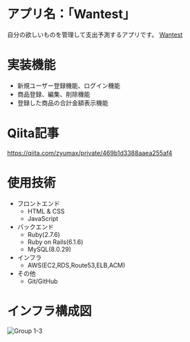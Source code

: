 # アプリ名：「Wantest」
自分の欲しいものを管理して支出予測するアプリです。
[Wantest](https://my-want.life/)

# 実装機能
* 新規ユーザー登録機能、ログイン機能
* 商品登録、編集、削除機能
* 登録した商品の合計金額表示機能

# Qiita記事
https://qiita.com/zyumax/private/469b1d3388aaea255af4

# 使用技術
* フロントエンド
  * HTML & CSS
  * JavaScript
* バックエンド
  * Ruby(2.7.6)
  * Ruby on Rails(6.1.6)
  * MySQL(8.0.29)
* インフラ
  * AWS(EC2,RDS,Route53,ELB,ACM)
* その他
  * Git/GitHub

# インフラ構成図
![Group 1-3](https://user-images.githubusercontent.com/81089877/180642031-66811fa0-aaac-4d38-88ad-efd0087e4e2d.jpg)
